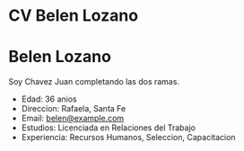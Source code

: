 # CV Belen Lozano

# Belen Lozano

Soy Chavez Juan completando las dos ramas.
- Edad: 36 anios
- Direccion: Rafaela, Santa Fe
- Email: belen@example.com
- Estudios: Licenciada en Relaciones del Trabajo
- Experiencia: Recursos Humanos, Seleccion, Capacitacion
